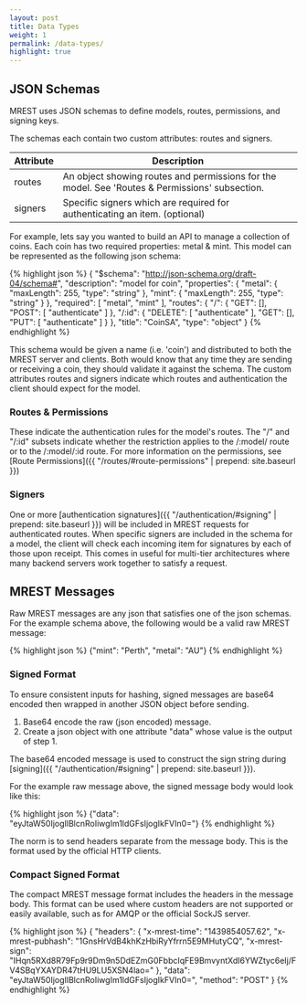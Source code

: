 ```yaml
---
layout: post
title: Data Types
weight: 1
permalink: /data-types/
highlight: true
---
```


## JSON Schemas
MREST uses JSON schemas to define models, routes, permissions, and signing keys.

The schemas each contain two custom attributes: routes and signers.

| Attribute       |  Description                                           |
|-----------------|--------------------------------------------------------|
| routes          | An object showing routes and permissions for the model. See 'Routes & Permissions' subsection.|
| signers         | Specific signers which are required for authenticating an item. (optional) |

For example, lets say you wanted to build an API to manage a collection of coins. Each coin has two required properties: metal & mint. This model can be represented as the following json schema:

{% highlight json %}
{
      "$schema": "http://json-schema.org/draft-04/schema#", 
      "description": "model for coin", 
      "properties": {
        "metal": {
          "maxLength": 255, 
          "type": "string"
        }, 
        "mint": {
          "maxLength": 255, 
          "type": "string"
        }
      }, 
      "required": [
        "metal", 
        "mint"
      ], 
      "routes": {
        "/": {
          "GET": [], 
          "POST": [
            "authenticate"
          ]
        }, 
        "/:id": {
          "DELETE": [
            "authenticate"
          ], 
          "GET": [], 
          "PUT": [
            "authenticate"
          ]
        }
      }, 
      "title": "CoinSA", 
      "type": "object"
}
{% endhighlight %}

This schema would be given a name (i.e. 'coin') and distributed to both the MREST server and clients. Both would know that any time they are sending or receiving a coin, they should validate it against the schema. The custom attributes routes and signers indicate which routes and authentication the client should expect for the model.

### Routes & Permissions
These indicate the authentication rules for the model's routes. The "/" and "/:id" subsets indicate whether the restriction applies to the /:model/ route or to the /:model/:id route. For more information on the permissions, see [Route Permissions]({{ "/routes/#route-permissions" | prepend: site.baseurl }})

### Signers
One or more [authentication signatures]({{ "/authentication/#signing" | prepend: site.baseurl }}) will be included in MREST requests for authenticated routes. When specific signers are included in the schema for a model, the client will check each incoming item for signatures by each of those upon receipt. This comes in useful for multi-tier architectures where many backend servers work together to satisfy a request.

## MREST Messages
Raw MREST messages are any json that satisfies one of the json schemas. For the example schema above, the following would be a valid raw MREST message:

{% highlight json %}
{"mint": "Perth", "metal": "AU"}
{% endhighlight %}

### Signed Format
To ensure consistent inputs for hashing, signed messages are base64 encoded then wrapped in another JSON object before sending.

1. Base64 encode the raw (json encoded) message.
2. Create a json object with one attribute "data" whose value is the output of step 1.

The base64 encoded message is used to construct the sign string during [signing]({{ "/authentication/#signing" | prepend: site.baseurl }}).

For the example raw message above, the signed message body would look like this:

{% highlight json %}
{"data": "eyJtaW50IjogIlBlcnRoIiwgIm1ldGFsIjogIkFVIn0="}
{% endhighlight %}

The norm is to send headers separate from the message body. This is the format used by the official HTTP clients.

### Compact Signed Format
The compact MREST message format includes the headers in the message body. This format can be used where custom headers are not supported or easily available, such as for AMQP or the official SockJS server.

{% highlight json %}
{
    "headers": {
        "x-mrest-time": "1439854057.62",
        "x-mrest-pubhash": "1GnsHrVdB4khKzHbiRyYfrrn5E9MHutyCQ",
        "x-mrest-sign": "IHqn5RXd8R79Fp9r9Dm9n5DdEZmG0FbbcIqFE9BmvyntXdI6YWZtyc6eIj/FV4SBqYXAYDR47tHU9LU5XSN4lao="
    },
    "data": "eyJtaW50IjogIlBlcnRoIiwgIm1ldGFsIjogIkFVIn0=",
    "method": "POST"
}
{% endhighlight %}